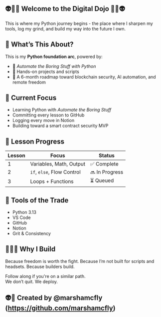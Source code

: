## 👽🖖🏾 Welcome to the Digital Dojo 🖖🏾👽

This is where my Python journey begins - the place where I sharpen my tools, log my grind, and build my way into the future I own. 

## 🧠 What’s This About?

This is my **Python foundation arc**, powered by:
- 🐍 *Automate the Boring Stuff with Python*
- 🧱 Hands-on projects and scripts
- 🚀 A 6-month roadmap toward blockchain security, AI automation, and remote freedom

## 🥋 Current Focus

- Learning Python with *Automate the Boring Stuff*  
- Committing every lesson to GitHub  
- Logging every move in Notion  
- Building toward a smart contract security MVP

## 📖 Lesson Progress

| Lesson | Focus                        | Status        |
|--------|------------------------------|---------------|
| 1      | Variables, Math, Output      | ✅ Complete   |
| 2      | `if`, `else`, Flow Control   | 🔜 In Progress |
| 3      | Loops + Functions            | ⏳ Queued      |

## 🧰 Tools of the Trade

- Python 3.13
- VS Code
- GitHub
- Notion
- Grit & Consistency

## 💁🏾‍♀️ Why I Build

Because freedom is worth the fight.
Because I’m not built for scripts and headsets.
Because builders build.

Follow along if you're on a similar path.  
We don’t quit. We deploy.

## 👽💫 Created by @marshamcfly (https://github.com/marshamcfly)

<!--
**marshamcfly/marshamcfly** is a ✨ _special_ ✨ repository because its `README.md` (this file) appears on your GitHub profile.

Here are some ideas to get you started:

- 🔭 I’m currently working on ...
- 🌱 I’m currently learning ...
- 👯 I’m looking to collaborate on ...
- 🤔 I’m looking for help with ...
- 💬 Ask me about ...
- 📫 How to reach me: ...
- 😄 Pronouns: ...
- ⚡ Fun fact: ...
-->
